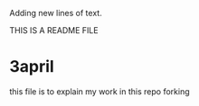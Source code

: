 

Adding new lines of text.

THIS IS A README FILE

# 3april
this file is to explain my work in this repo
forking
